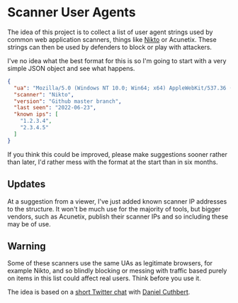 # Scanner User Agents

The idea of this project is to collect a list of user agent strings used by common web application scanners, things like [Nikto](https://github.com/sullo/nikto) or Acunetix. These strings can then be used by defenders to block or play with attackers.

I've no idea what the best format for this is so I'm going to start with a very simple JSON object and see what happens.

```json
{
  "ua": "Mozilla/5.0 (Windows NT 10.0; Win64; x64) AppleWebKit/537.36 (KHTML, like Gecko) Chrome/74.0.3729.169 Safari/537.36",
  "scanner": "Nikto",
  "version": "Github master branch",
  "last seen": "2022-06-23",
  "known ips": [
    "1.2.3.4",
	"2.3.4.5"
  ]
}
```

If you think this could be improved, please make suggestions sooner rather than later, I'd rather mess with the format at the start than in six months.

## Updates

At a suggestion from a viewer, I've just added known scanner IP addresses to the structure. It won't be much use for the majority of tools, but bigger vendors, such as Acunetix, publish their scanner IPs and so including these may be of use.

## Warning

Some of these scanners use the same UAs as legitimate browsers, for example Nikto, and so blindly blocking or messing with traffic based purely on items in this list could affect real users. Think before you use it.

The idea is based on a [short Twitter chat](https://twitter.com/dcuthbert/status/1539894585811505152) with [Daniel Cuthbert](https://github.com/danielcuthbert).
